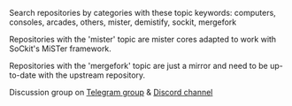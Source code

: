 Search repositories by categories with these topic keywords: computers, consoles, arcades, others, mister, demistify, sockit, mergefork

Repositories with the 'mister' topic are mister cores adapted to work with SoCkit's MiSTer framework.

Repositories with the 'mergefork' topic are just a mirror and need to be up-to-date with the upstream repository.

Discussion group on [Telegram group](https://t.me/Sockit_FPGA) & [Discord channel](https://discord.gg/YDdmtwh) 

<!--

**Here are some ideas to get you started:**

🙋‍♀️ A short introduction - what is your organization all about?
🌈 Contribution guidelines - how can the community get involved?
👩‍💻 Useful resources - where can the community find your docs? Is there anything else the community should know?
🍿 Fun facts - what does your team eat for breakfast?
🧙 Remember, you can do mighty things with the power of [Markdown](https://docs.github.com/github/writing-on-github/getting-started-with-writing-and-formatting-on-github/basic-writing-and-formatting-syntax)
-->
